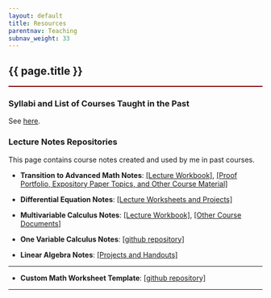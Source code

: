 ```yaml
---
layout: default
title: Resources
parentnav: Teaching
subnav_weight: 33
---
```


<div style="border-bottom: 2px  solid #800000;">

## {{ page.title }}

</div>

### Syllabi and List of Courses Taught in the Past

See [here](/teaching/).

### Lecture Notes Repositories

This page contains course notes created and used by me in past courses.

+ __Transition to Advanced Math Notes__: [[Lecture Workbook]](/assets/teachingresources/TranstitionLectureNotes.pdf), [[Proof Portfolio, Expository Paper Topics, and Other Course Material]](https://github.com/subhadipchowdhury/Notes_Intro_To_Proof)

+ __Differential Equation Notes__: [[Lecture Worksheets and Projects]](https://github.com/subhadipchowdhury/Notes_DiffEq)

+ __Multivariable Calculus Notes__: [[Lecture Workbook]](), [[Other Course Documents]](https://github.com/subhadipchowdhury/Notes_Multivariable_Calculus)

+ __One Variable Calculus Notes__: [[github repository]](https://github.com/subhadipchowdhury/Notes_One_Variable_Calculus)

+ __Linear Algebra Notes__: [[Projects and Handouts]](https://github.com/subhadipchowdhury/Notes_Linear_Algebra)

---

+ __Custom Math Worksheet Template__: [[github repository]](https://github.com/subhadipchowdhury/math_worksheet_template)

---

